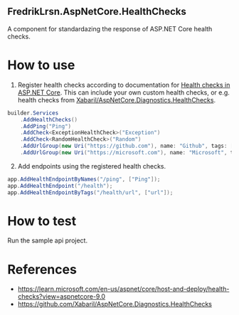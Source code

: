 ## FredrikLrsn.AspNetCore.HealthChecks

A component for standardazing the response of ASP.NET Core health checks.

# How to use

1. Register health checks according to documentation for [Health checks in ASP.NET Core](https://learn.microsoft.com/en-us/aspnet/core/host-and-deploy/health-checks?view=aspnetcore-9.0). This can include your own custom health checks, or e.g. health checks from [Xabaril/AspNetCore.Diagnostics.HealthChecks](https://github.com/Xabaril/AspNetCore.Diagnostics.HealthChecks).

```C#
builder.Services
    .AddHealthChecks()
    .AddPing("Ping")
    .AddCheck<ExceptionHealthCheck>("Exception")
    .AddCheck<RandomHealthCheck>("Random")
    .AddUrlGroup(new Uri("https://github.com"), name: "Github", tags: ["github", "url"])
    .AddUrlGroup(new Uri("https://microsoft.com"), name: "Microsoft", tags: ["microsoft", "url"]);
```

2. Add endpoints using the registered health checks.

```C#
app.AddHealthEndpointByNames("/ping", ["Ping"]);
app.AddHealthEndpoint("/health");
app.AddHealthEndpointByTags("/health/url", ["url"]);
```

# How to test

Run the sample api project.

# References

- https://learn.microsoft.com/en-us/aspnet/core/host-and-deploy/health-checks?view=aspnetcore-9.0
- https://github.com/Xabaril/AspNetCore.Diagnostics.HealthChecks